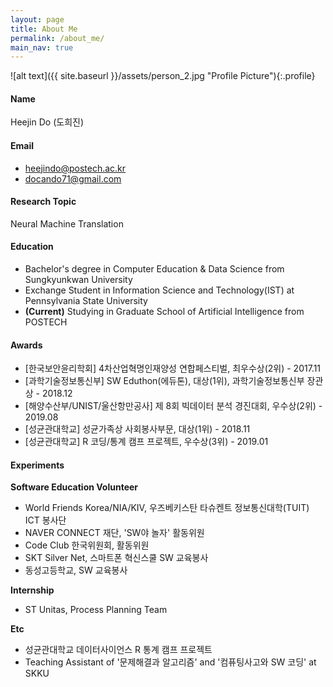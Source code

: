 ```yaml
---
layout: page
title: About Me
permalink: /about_me/
main_nav: true
---
```


![alt text]({{ site.baseurl }}/assets/person_2.jpg "Profile Picture"){:.profile}

#### Name
Heejin Do (도희진)
#### Email
- heejindo@postech.ac.kr
- docando71@gmail.com

#### Research Topic
Neural Machine Translation
#### Education
- Bachelor's degree in Computer Education & Data Science from Sungkyunkwan University
- Exchange Student in Information Science and Technology(IST) at Pennsylvania State University
- **(Current)** Studying in Graduate School of Artificial Intelligence from POSTECH

#### Awards
- [한국보안윤리학회] 4차산업혁명인재양성 연합페스티벌, 최우수상(2위) - 2017.11
- [과학기술정보통신부] SW Eduthon(에듀톤), 대상(1위), 과학기술정보통신부 장관상 - 2018.12
- [해양수산부/UNIST/울산항만공사] 제 8회 빅데이터 분석 경진대회, 우수상(2위) - 2019.08
- [성균관대학교] 성균가족상 사회봉사부문, 대상(1위) - 2018.11
- [성균관대학교] R 코딩/통계 캠프 프로젝트, 우수상(3위) - 2019.01

#### Experiments
**Software Education Volunteer**
- World Friends Korea/NIA/KIV, 우즈베키스탄 타슈켄트 정보통신대학(TUIT) ICT 봉사단
- NAVER CONNECT 재단, 'SW야 놀자' 활동위원
- Code Club 한국위원회, 활동위원
- SKT Silver Net, 스마트폰 혁신스쿨 SW 교육봉사
- 동성고등학교, SW 교육봉사

**Internship**
- ST Unitas, Process Planning Team

**Etc**
- 성균관대학교 데이터사이언스 R 통계 캠프 프로젝트
- Teaching Assistant of '문제해결과 알고리즘' and '컴퓨팅사고와 SW 코딩' at SKKU


[centrarium]: https://github.com/bencentra/centrarium
[bencentra]: http://bencentra.com
[jekyll]: https://github.com/jekyll/jekyll
